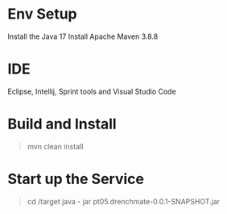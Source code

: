 Env Setup
=====================================================
Install the Java 17
Install Apache Maven 3.8.8 

IDE
======================================================
Eclipse, Intellij, Sprint tools and Visual Studio Code

Build and Install
=====================================================
> mvn clean install

Start up the Service
=====================================================
> cd /target
> java - jar pt05.drenchmate-0.0.1-SNAPSHOT.jar 
